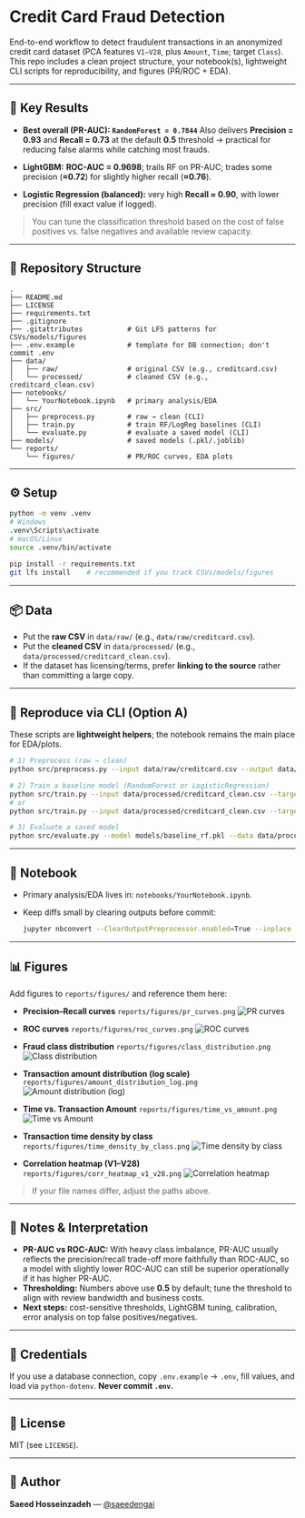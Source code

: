# Credit Card Fraud Detection

End-to-end workflow to detect fraudulent transactions in an anonymized credit card dataset (PCA features `V1–V28`, plus `Amount`, `Time`; target `Class`).
This repo includes a clean project structure, your notebook(s), lightweight CLI scripts for reproducibility, and figures (PR/ROC + EDA).

---

## 🔎 Key Results

* **Best overall (PR-AUC): `RandomForest = 0.7844`**
  Also delivers **Precision = 0.93** and **Recall = 0.73** at the default **0.5** threshold → practical for reducing false alarms while catching most frauds.

* **LightGBM:** **ROC-AUC = 0.9698**; trails RF on PR-AUC; trades some precision (**≈0.72**) for slightly higher recall (**≈0.76**).

* **Logistic Regression (balanced):** very high **Recall ≈ 0.90**, with lower precision (fill exact value if logged).

> You can tune the classification threshold based on the cost of false positives vs. false negatives and available review capacity.

---

## 📁 Repository Structure

```
.
├── README.md
├── LICENSE
├── requirements.txt
├── .gitignore
├── .gitattributes           # Git LFS patterns for CSVs/models/figures
├── .env.example             # template for DB connection; don't commit .env
├── data/
│   ├── raw/                 # original CSV (e.g., creditcard.csv)
│   └── processed/           # cleaned CSV (e.g., creditcard_clean.csv)
├── notebooks/
│   └── YourNotebook.ipynb   # primary analysis/EDA
├── src/
│   ├── preprocess.py        # raw → clean (CLI)
│   ├── train.py             # train RF/LogReg baselines (CLI)
│   └── evaluate.py          # evaluate a saved model (CLI)
├── models/                  # saved models (.pkl/.joblib)
└── reports/
    └── figures/             # PR/ROC curves, EDA plots
```

---

## ⚙️ Setup

```bash
python -m venv .venv
# Windows
.venv\Scripts\activate
# macOS/Linux
source .venv/bin/activate

pip install -r requirements.txt
git lfs install    # recommended if you track CSVs/models/figures
```

---

## 📦 Data

* Put the **raw CSV** in `data/raw/` (e.g., `data/raw/creditcard.csv`).
* Put the **cleaned CSV** in `data/processed/` (e.g., `data/processed/creditcard_clean.csv`).
* If the dataset has licensing/terms, prefer **linking to the source** rather than committing a large copy.

---

## 🧪 Reproduce via CLI (Option A)

These scripts are **lightweight helpers**; the notebook remains the main place for EDA/plots.

```bash
# 1) Preprocess (raw → clean)
python src/preprocess.py --input data/raw/creditcard.csv --output data/processed/creditcard_clean.csv

# 2) Train a baseline model (RandomForest or LogisticRegression)
python src/train.py --input data/processed/creditcard_clean.csv --target Class --model rf --out models/baseline_rf.pkl
# or
python src/train.py --input data/processed/creditcard_clean.csv --target Class --model logreg --out models/baseline_logreg.pkl

# 3) Evaluate a saved model
python src/evaluate.py --model models/baseline_rf.pkl --data data/processed/creditcard_clean.csv --target Class
```

---

## 📓 Notebook

* Primary analysis/EDA lives in: `notebooks/YourNotebook.ipynb`.
* Keep diffs small by clearing outputs before commit:

  ```bash
  jupyter nbconvert --ClearOutputPreprocessor.enabled=True --inplace notebooks/YourNotebook.ipynb
  ```

---

## 📊 Figures

Add figures to `reports/figures/` and reference them here:

* **Precision–Recall curves**
  `reports/figures/pr_curves.png`
  ![PR curves](reports/figures/pr_curves.png)

* **ROC curves**
  `reports/figures/roc_curves.png`
  ![ROC curves](reports/figures/roc_curves.png)

* **Fraud class distribution**
  `reports/figures/class_distribution.png`
  ![Class distribution](reports/figures/class_distribution.png)

* **Transaction amount distribution (log scale)**
  `reports/figures/amount_distribution_log.png`
  ![Amount distribution (log)](reports/figures/amount_distribution_log.png)

* **Time vs. Transaction Amount**
  `reports/figures/time_vs_amount.png`
  ![Time vs Amount](reports/figures/time_vs_amount.png)

* **Transaction time density by class**
  `reports/figures/time_density_by_class.png`
  ![Time density by class](reports/figures/time_density_by_class.png)

* **Correlation heatmap (V1–V28)**
  `reports/figures/corr_heatmap_v1_v28.png`
  ![Correlation heatmap](reports/figures/corr_heatmap_v1_v28.png)

> If your file names differ, adjust the paths above.

---

## 🧠 Notes & Interpretation

* **PR-AUC vs ROC-AUC:** With heavy class imbalance, PR-AUC usually reflects the precision/recall trade-off more faithfully than ROC-AUC, so a model with slightly lower ROC-AUC can still be superior operationally if it has higher PR-AUC.
* **Thresholding:** Numbers above use **0.5** by default; tune the threshold to align with review bandwidth and business costs.
* **Next steps:** cost-sensitive thresholds, LightGBM tuning, calibration, error analysis on top false positives/negatives.

---

## 🔐 Credentials

If you use a database connection, copy `.env.example` → `.env`, fill values, and load via `python-dotenv`.
**Never commit `.env`.**

---

## 📝 License

MIT (see `LICENSE`).

---

## 👤 Author

**Saeed Hosseinzadeh** — [@saeedengai](https://github.com/saeedengai)
